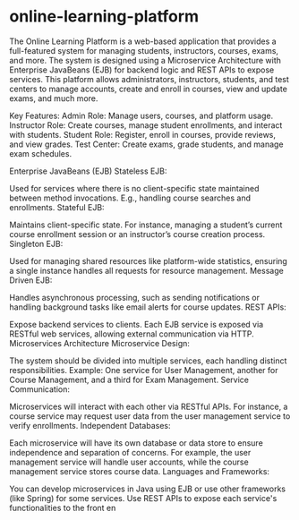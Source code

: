 # online-learning-platform

The Online Learning Platform is a web-based application that provides a full-featured system for managing students, instructors, courses, exams, and more. The system is designed using a Microservice Architecture with Enterprise JavaBeans (EJB) for backend logic and REST APIs to expose services. This platform allows administrators, instructors, students, and test centers to manage accounts, create and enroll in courses, view and update exams, and much more.

Key Features:
Admin Role: Manage users, courses, and platform usage.
Instructor Role: Create courses, manage student enrollments, and interact with students.
Student Role: Register, enroll in courses, provide reviews, and view grades.
Test Center: Create exams, grade students, and manage exam schedules.

Enterprise JavaBeans (EJB)
Stateless EJB:

Used for services where there is no client-specific state maintained between method invocations. E.g., handling course searches and enrollments.
Stateful EJB:

Maintains client-specific state. For instance, managing a student’s current course enrollment session or an instructor’s course creation process.
Singleton EJB:

Used for managing shared resources like platform-wide statistics, ensuring a single instance handles all requests for resource management.
Message Driven EJB:

Handles asynchronous processing, such as sending notifications or handling background tasks like email alerts for course updates.
REST APIs:

Expose backend services to clients. Each EJB service is exposed via RESTful web services, allowing external communication via HTTP.
Microservices Architecture
Microservice Design:

The system should be divided into multiple services, each handling distinct responsibilities.
Example: One service for User Management, another for Course Management, and a third for Exam Management.
Service Communication:

Microservices will interact with each other via RESTful APIs. For instance, a course service may request user data from the user management service to verify enrollments.
Independent Databases:

Each microservice will have its own database or data store to ensure independence and separation of concerns. For example, the user management service will handle user accounts, while the course management service stores course data.
Languages and Frameworks:

You can develop microservices in Java using EJB or use other frameworks (like Spring) for some services.
Use REST APIs to expose each service's functionalities to the front en
